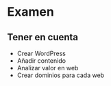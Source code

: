# Examen

## Tener en cuenta
- Crear WordPress
- Añadir contenido
- Analizar valor en web
- Crear dominios para cada web
